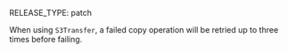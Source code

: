 RELEASE_TYPE: patch

When using `S3Transfer`, a failed copy operation will be retried up to three times before failing.